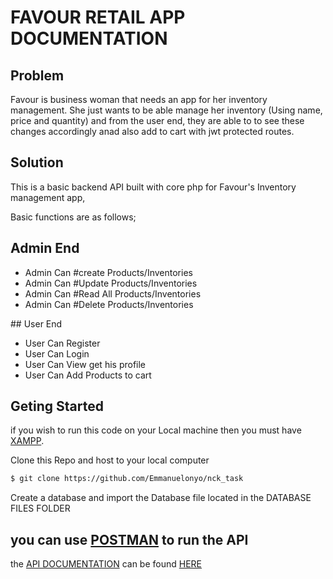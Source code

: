 <h1 style="align: center;">
FAVOUR RETAIL APP DOCUMENTATION 
</h1>

## Problem

Favour is business woman that needs an app for her inventory management. She just wants to be able manage her inventory (Using name, price and quantity) and from the user end, they are able to to see these changes accordingly anad also add to cart with jwt protected routes.


## Solution

This is a basic backend API built with core php for Favour's Inventory management app, 

Basic functions are as follows;

## Admin End
<ul>

<li> Admin Can #create Products/Inventories </li>
<li> Admin Can #Update Products/Inventories </li>
<li> Admin Can #Read All Products/Inventories </li>
<li> Admin Can #Delete Products/Inventories </li>
</ul>
## User End
<ul>
<li> User Can Register  </li>
<li> User Can Login </li>
<li> User Can View get his profile </li>
<li> User Can Add Products to cart </li>
</ul>


## Geting Started 

if you wish to run this code on your Local machine then you must have [XAMPP](https://www.apachefriends.org/download.html).

Clone this Repo and host to your local computer

```bash
$ git clone https://github.com/Emmanuelonyo/nck_task

```
Create a database and import the Database file located in the DATABASE FILES FOLDER

## you can use [POSTMAN](https://www.postman.com/) to run the API 

the [API DOCUMENTATION](https://documenter.getpostman.com/view/12965078/UzJPMafN) can be found [HERE](https://documenter.getpostman.com/view/12965078/UzJPMafN)


  



